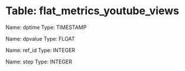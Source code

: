 Table: flat_metrics_youtube_views
=================================

Name: dptime
Type: TIMESTAMP

Name: dpvalue
Type: FLOAT

Name: ref_id
Type: INTEGER

Name: step
Type: INTEGER

